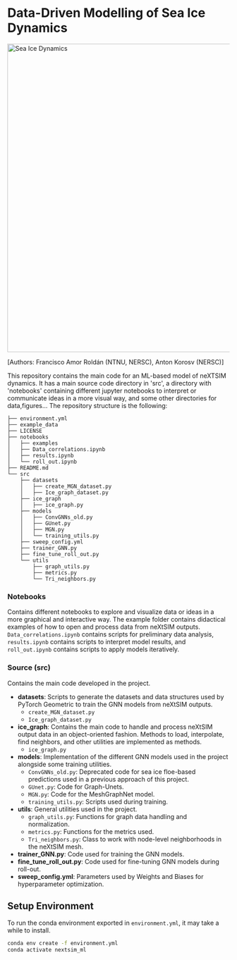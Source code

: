 # Data-Driven Modelling of Sea Ice Dynamics

<img src="https://github.com/user-attachments/assets/0ea3c7c0-c11e-4223-9ac3-2b9176f6678f" alt="Sea Ice Dynamics" width="700"/>

[Authors: Francisco Amor Roldán (NTNU, NERSC), Anton Korosv (NERSC)]

This repository contains the main code for an ML-based model of neXTSIM dynamics. It has a main source code directory in 'src', a directory with 'notebooks' containing different jupyter notebooks to interpret or communicate ideas in a more visual way, and some other directories for data,figures... The repository structure is the following:

```
├── environment.yml
├── example_data
├── LICENSE
├── notebooks
│   ├── examples
│   ├── Data_correlations.ipynb
│   ├── results.ipynb
│   └── roll_out.ipynb
├── README.md
└── src
    ├── datasets
    │   ├── create_MGN_dataset.py
    │   ├── Ice_graph_dataset.py
    ├── ice_graph
    │   ├── ice_graph.py
    ├── models
    │   ├── ConvGNNs_old.py
    │   ├── GUnet.py
    │   ├── MGN.py
    │   └── training_utils.py
    ├── sweep_config.yml
    ├── trainer_GNN.py
    ├── fine_tune_roll_out.py
    └── utils
        ├── graph_utils.py
        ├── metrics.py
        └── Tri_neighbors.py
```

### Notebooks

Contains different notebooks to explore and visualize data or ideas in a more graphical and interactive way. The example folder contains didactical examples of how to open and process data from neXtSIM outputs. `Data_correlations.ipynb` contains scripts for preliminary data analysis, `results.ipynb` contains scripts to interpret model results, and `roll_out.ipynb` contains scripts to apply models iteratively.

### Source (src)

Contains the main code developed in the project.

- **datasets**: Scripts to generate the datasets and data structures used by PyTorch Geometric to train the GNN models from neXtSIM outputs.
  - `create_MGN_dataset.py`
  - `Ice_graph_dataset.py`
- **ice_graph**: Contains the main code to handle and process neXtSIM output data in an object-oriented fashion. Methods to load, interpolate, find neighbors, and other utilities are implemented as methods.
  - `ice_graph.py`
- **models**: Implementation of the different GNN models used in the project alongside some training utilities.
  - `ConvGNNs_old.py`: Deprecated code for sea ice floe-based predictions used in a previous approach of this project.
  - `GUnet.py`: Code for Graph-Unets.
  - `MGN.py`: Code for the MeshGraphNet model.
  - `training_utils.py`: Scripts used during training.
- **utils**: General utilities used in the project.
  - `graph_utils.py`: Functions for graph data handling and normalization.
  - `metrics.py`: Functions for the metrics used.
  - `Tri_neighbors.py`: Class to work with node-level neighborhoods in the neXtSIM mesh.
- **trainer_GNN.py**: Code used for training the GNN models.
- **fine_tune_roll_out.py**: Code used for fine-tuning GNN models during roll-out.
- **sweep_config.yml**: Parameters used by Weights and Biases for hyperparameter optimization.

## Setup Environment

To run the conda environment exported in `environment.yml`, it may take a while to install.

```bash
conda env create -f environment.yml
conda activate nextsim_ml
```
